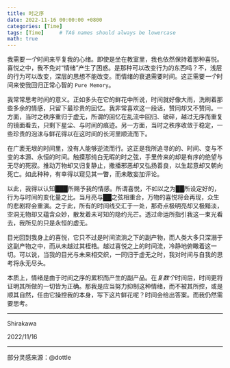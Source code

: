 ```yaml
---
title: 时之序
date: 2022-11-16 00:00:00 +0800
categories: [Time]
tags: [Time]     # TAG names should always be lowercase
math: true
---
```


我需要*一个*时间来平复我的心绪。即使是坐在教室里，我也依然保持着那种喜悦。喜悦之中，我不免对“情绪”产生了困惑。是那种可以改变行为的东西吗？不，浅层的行为可以改变，深层的思想不能改变。而情绪的衰退需要时间。这正需要*一个*时间来使我回归正常心智的 $\texttt{Pure Memory}$。

我常常思考时间的意义。正如多头在它的鲜花中所说，时间就好像大雨，洗刷着那些多余的情感，只留下最珍贵的回忆。我非常喜欢这一段话，赞同却又不赞同。一方面，当时之秩序重归于虚无，所谓的回忆在乱流中回归、破碎，越过无序而重复的镜面看去，只剩下星尘、与时间的痕迹。另一方面，当时之秩序收敛于稳定，一些珍贵的泡沫与鲜花得以在这时间的长河里顺流而下。

在广袤无垠的时间里，没有人能够逆流而行。这正是我所追寻的的、时间、变与不变的本源、永恒的时间。触摸那纯白无暇的时之弦，手里传来的却是有序的绝望与无尽的死寂。推动万物却又归复静止，撒播邪恶却又弘扬善良，以生起意却又朝向死亡。如此种种，有幸得以窥见其一瞥，而未敢妄加评论。

以此，我得以认知███所赐予我的情感。所谓喜悦，不如以之为██所设定好的，行为与时间的变化量之比。当月亮与██之弦相重合，万物的喜悦将会再现，众生的悲剧将会重演。之于此，所有的时间线交汇于一处，那奇点极明亮却又极黯淡，空洞无物却又蕴含众妙，散发着未可知的隐约光芒。透过命运所指引我这一束光看去，我所见的只是永恒的虚无。

目光回到我身上的喜悦，它只不过是时间流淌之下的副产物，而人类大多只深溺于这副产物之中，而从未越过其桎梏。越过喜悦之上的时间流，冷静地俯瞰着这一切。可以说，当我的目光与未来相交织，一同归于虚无之时，我对时间与自我的思考将永无尽头。

本质上，情绪是由于时间之序的累积而产生的副产品。在*复数个*时间后，时间更将证明其所做的一切皆为正确。那我是应当努力抑制这种情绪，而不被其所控，或是顺其自然，任由它操控我的本身，写下这片鲜花呢？时间会给出答案。而我仍然需要思考。

---

Shirakawa

2022/11/16

---

部分灵感来源：@dottle